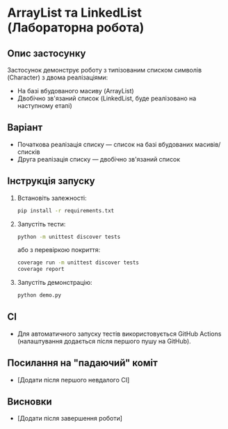 # ArrayList та LinkedList (Лабораторна робота)

## Опис застосунку
Застосунок демонструє роботу з типізованим списком символів (Character) з двома реалізаціями:
- На базі вбудованого масиву (ArrayList)
- Двобічно зв'язаний список (LinkedList, буде реалізовано на наступному етапі)

## Варіант
- Початкова реалізація списку — список на базі вбудованих масивів/списків
- Друга реалізація списку — двобічно зв'язаний список

## Інструкція запуску

1. Встановіть залежності:
   ```bash
   pip install -r requirements.txt
   ```
2. Запустіть тести:
   ```bash
   python -m unittest discover tests
   ```
   або з перевіркою покриття:
   ```bash
   coverage run -m unittest discover tests
   coverage report
   ```
3. Запустіть демонстрацію:
   ```bash
   python demo.py
   ```

## CI
- Для автоматичного запуску тестів використовується GitHub Actions (налаштування додається після першого пушу на GitHub).

## Посилання на "падаючий" коміт
- [Додати після першого невдалого CI]

## Висновки
- [Додати після завершення роботи]